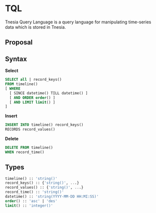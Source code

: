 TQL
======

Tnesia Query Language is a query language for manipulating time-series data which is stored in Tnesia.

Proposal
-----

Syntax
---

**Select**

```sql
SELECT all | record_keys()
FROM timeline()
[ WHERE 
  [ SINCE datetime() TILL datetime() ]
  [ AND ORDER order() ]
  [ AND LIMIT limit() ]
]
```

**Insert**

```sql
INSERT INTO timeline() record_keys()
RECORDS record_values()
```

**Delete**

```sql
DELETE FROM timeline()
WHEN record_time()
```

Types
---

```sql
timeline() :: 'string()'
record_keys() :: {'string()', ...}
record_values() :: {'string()', ...}
record_time() :: 'string()'
datetime() :: 'string(YYYY-MM-DD HH:MI:SS)'
order() :: 'asc' | 'des'
limit() :: 'integer()'
```